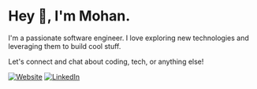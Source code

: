 # Hey 👋, I'm Mohan.

I'm a passionate software engineer. I love exploring new technologies and leveraging them to build cool stuff.


Let's connect and chat about coding, tech, or anything else!

[![Website](https://img.shields.io/badge/Website-Visit-brightgreen)](https://your-website.com)
[![LinkedIn](https://img.shields.io/badge/LinkedIn-Connect-blue)](https://www.linkedin.com/in/mohanvaddi/)
